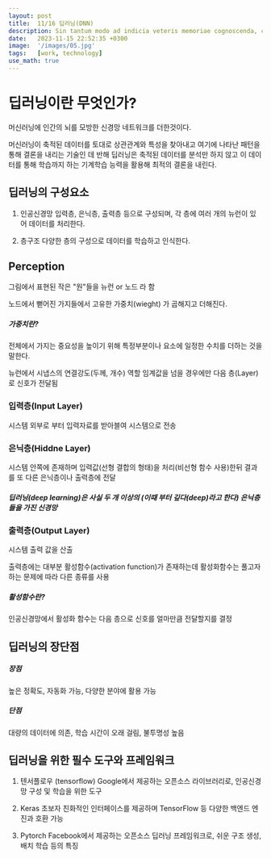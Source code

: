 ```yaml
---
layout: post
title:  11/16 딥러닝(DNN)
description: Sin tantum modo ad indicia veteris memoriae cognoscenda, curiosorum. Haec et tu ita posuisti, et verba vestra sunt. Idemne potest esse dies...
date:   2023-11-15 22:52:35 +0300
image:  '/images/05.jpg'
tags:   [work, technology]
use_math: true
---
```


# 딥러닝이란 무엇인가?
머신러닝에 인간의 뇌를 모방한 신경망 네트워크를 더한것이다.

머신러닝이 축적된 데이터를 토대로 상관관계와 특성을 찾아내고 여기에 나타난 패턴을 통해 결론을 내리는 기술인 데 반해 딥러닝은 축적된 데이터를 분석만 하지 않고 이 데이터를 통해 학습까지 하는 기계학습 능력을 활용해 최적의 결론을 내린다.

## 딥러닝의 구성요소

1. 인공신경망
입력층, 은닉층, 출력층 등으로 구성되며, 각 층에 여러 개의 뉴런이 있어 데이터를 처리한다.

2. 층구조
다양한 층의 구성으로 데이터를 학습하고 인식한다.

## Perception
그림에서 표현된 작은 "원"들을 뉴런 or 노드 라 함

노드에서 뻗어진 가지들에서 고유한 가중치(wieght) 가 곱해지고 더해진다.

##### 가중치란?

전체에서 가지는 중요성을 높이기 위해 특정부분이나 요소에 일정한 수치를 더하는 것을 말한다.

뉴런에서 시냅스의 연결강도(두께, 개수) 역할
임계값을 넘을 경우에만 다음 층(Layer) 로 신호가 전달됨


### 입력층(Input Layer)
시스템 외부로 부터 입력자료를 받아블여 시스템으로 전송

### 은닉층(Hiddne Layer)
시스템 안쪽에 존재하며 입력값(선형 결합의 형태)을 처리(비선형 함수 사용)한뒤 결과를 또 다른 은닉층이나 출력층에 전달

##### 딥러닝(deep learning)은 사실 두 개 이상의 (이때 부터 깊다(deep)라고 한다) 은닉층들을 가진 신경망

### 출력층(Output Layer)
시스템 출력 값을 산출

출력층에는 대부분 활성함수(activation function)가 존재하는데 활성화함수는 풀고자 하는 문제에 따라 다른 종류를 사용

##### 활성함수란?

인공신경망에서 활성화 함수는 다음 층으로 신호를 얼마만큼 전달할지를 결정


## 딥러닝의 장단점
##### 장점 
높은 정확도, 자동화 가능, 다양한 분야에 활용 가능

##### 단점
대량의 데이터에 의존, 학습 시간이 오래 걸림, 불투명성 높음

## 딥러닝을 위한 필수 도구와 프레임워크

1. 텐서플로우 (tensorflow)
Google에서 제공하는 오픈소스 라이브러리로, 인공신경망 구성 및 학습을 위한 도구

2. Keras
초보자 친화적인 인터페이스를 제공하며 TensorFlow 등 다양한 백엔드 엔진과 호환 가능

3. Pytorch
Facebook에서 제공하는 오픈소스 딥러닝 프레임워크로, 쉬운 구조 생성, 배치 학습 등의 특징

